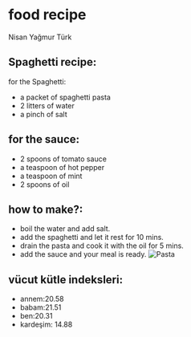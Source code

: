 # food recipe
Nisan Yağmur Türk
## Spaghetti recipe:
for the Spaghetti:
 * a packet of spaghetti pasta
  * 2 litters of water
  * a pinch of salt
## for the sauce:
  * 2 spoons of tomato sauce 
  * a teaspoon of hot pepper
  * a teaspoon of mint
  * 2 spoons of oil
## how to make?:
  * boil the water and add salt.
  * add the spaghetti and let it rest for 10 mins.
  * drain the pasta and cook it with the oil for 5 mins.
  * add the sauce and your meal is ready.
![Pasta](https://images.app.goo.gl/7sepnjNA5WwyGRY77)

## vücut kütle indeksleri:
* annem:20.58
* babam:21.51
* ben:20.31
* kardeşim: 14.88
